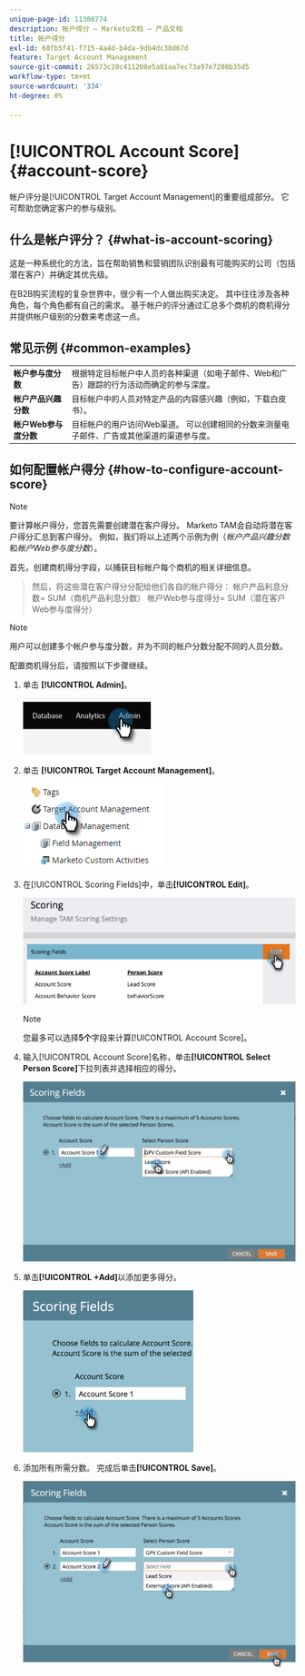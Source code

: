 ```yaml
---
unique-page-id: 11380774
description: 帐户得分 — Marketo文档 — 产品文档
title: 帐户得分
exl-id: 68fb5f41-f715-4a4d-b4da-9db4dc38d67d
feature: Target Account Management
source-git-commit: 26573c20c411208e5a01aa7ec73a97e7208b35d5
workflow-type: tm+mt
source-wordcount: '334'
ht-degree: 0%

---
```


# [!UICONTROL Account Score] {#account-score}

帐户评分是[!UICONTROL Target Account Management]的重要组成部分。 它可帮助您确定客户的参与级别。

## 什么是帐户评分？ {#what-is-account-scoring}

这是一种系统化的方法，旨在帮助销售和营销团队识别最有可能购买的公司（包括潜在客户）并确定其优先级。

在B2B购买流程的复杂世界中，很少有一个人做出购买决定。 其中往往涉及各种角色，每个角色都有自己的需求。 基于帐户的评分通过汇总多个商机的商机得分并提供帐户级别的分数来考虑这一点。

## 常见示例 {#common-examples}

<table>
 <tbody>
  <tr>
   <td><strong>帐户参与度分数</strong></td>
   <td>根据特定目标帐户中人员的各种渠道（如电子邮件、Web和广告）跟踪的行为活动而确定的参与深度。</td>
  </tr>
  <tr>
   <td><strong>帐户产品兴趣分数</strong></td>
   <td>目标帐户中的人员对特定产品的内容感兴趣（例如，下载白皮书）。</td>
  </tr>
  <tr>
   <td><strong>帐户Web参与度分数</strong></td>
   <td>目标帐户的用户访问Web渠道。 可以创建相同的分数来测量电子邮件、广告或其他渠道的渠道参与度。</td>
  </tr>
 </tbody>
</table>

## 如何配置帐户得分 {#how-to-configure-account-score}

>[!NOTE]
>
>要计算帐户得分，您首先需要创建潜在客户得分。 Marketo TAM会自动将潜在客户得分汇总到客户得分。 例如，我们将以上述两个示例为例（_帐户产品兴趣分数_&#x200B;和&#x200B;_帐户Web参与度分数_）。
>
>首先，创建商机得分字段，以捕获目标帐户每个商机的相关详细信息。
>>然后，将这些潜在客户得分分配给他们各自的帐户得分：
>>帐户产品利息分数= SUM（商机产品利息分数）
>>帐户Web参与度得分= SUM（潜在客户Web参与度得分）

>[!NOTE]
>
>用户可以创建多个帐户参与度分数，并为不同的帐户分数分配不同的人员分数。

配置商机得分后，请按照以下步骤继续。

1. 单击 **[!UICONTROL Admin]**。

   ![](assets/account-score-1.png)

1. 单击 **[!UICONTROL Target Account Management]**。

   ![](assets/account-score-2.png)

1. 在[!UICONTROL Scoring Fields]中，单击&#x200B;**[!UICONTROL Edit]**。

   ![](assets/account-score-3.png)

   >[!NOTE]
   >
   >您最多可以选择&#x200B;**5个**&#x200B;字段来计算[!UICONTROL Account Score]。

1. 输入[!UICONTROL Account Score]名称，单击&#x200B;**[!UICONTROL Select Person Score]**&#x200B;下拉列表并选择相应的得分。

   ![](assets/account-score-4.png)

1. 单击&#x200B;**[!UICONTROL +Add]**&#x200B;以添加更多得分。

   ![](assets/account-score-5.png)

1. 添加所有所需分数。 完成后单击&#x200B;**[!UICONTROL Save]**。

   ![](assets/account-score-6.png)
